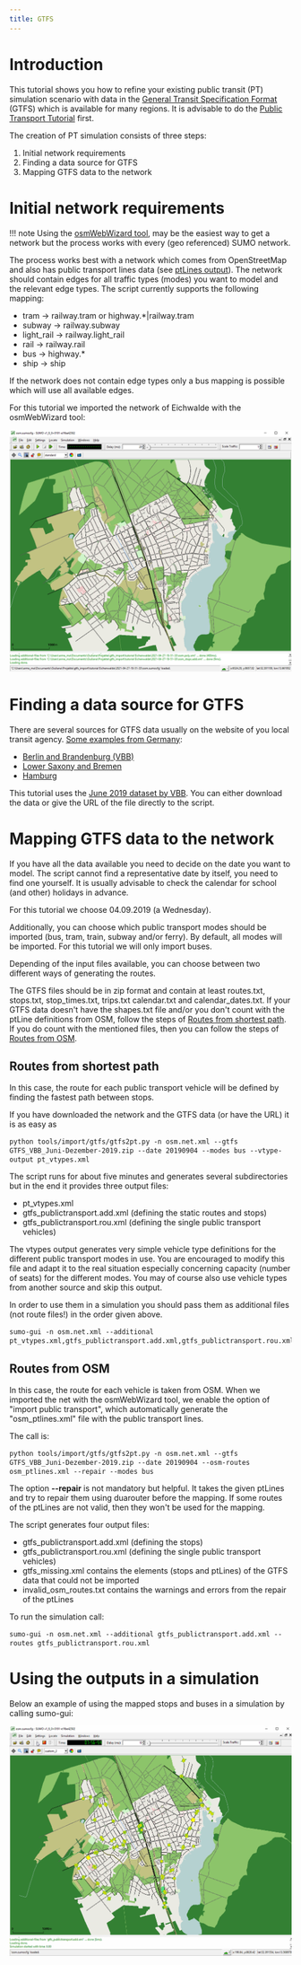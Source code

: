 ```yaml
---
title: GTFS
---
```


# Introduction

This tutorial shows you how to refine your existing public transit (PT) simulation
scenario with data in the [General Transit Specification Format](https://developers.google.com/transit/gtfs) (GTFS)
which is available for many regions. It is advisable to do the
[Public Transport Tutorial](PT_from_OpenStreetMap.md) first.

The creation of PT simulation consists of three steps:

1. Initial network requirements
2. Finding a data source for GTFS
3. Mapping GTFS data to the network

# Initial network requirements

!!! note
    Using the [osmWebWizard tool](OSMWebWizard.md), may be the easiest way to get a network but the process works with every (geo referenced) SUMO network.

The process works best with a network which comes from OpenStreetMap and also
has public transport lines data (see [ptLines output](../Networks/Further_Outputs.md#public_transport_lines)).
The network should contain edges for all traffic types (modes) you want
to model and the relevant edge types. The script currently supports
the following mapping:

- tram -> railway.tram or highway.*|railway.tram
- subway -> railway.subway
- light_rail -> railway.light_rail
- rail -> railway.rail
- bus -> highway.*
- ship -> ship

If the network does not contain edge types only a bus mapping is possible which will use all available edges.

For this tutorial we imported the network of Eichwalde with the osmWebWizard tool:

<img src="../images/Eichwalde_net.png" alt="Eichwalde_net" width="600">

# Finding a data source for GTFS

There are several sources for GTFS data usually on the website of you local
transit agency. [Some examples from Germany](https://gist.github.com/highsource/67d0846029a43ea28dfd90540bacb1ee):

- [Berlin and Brandenburg (VBB)](https://www.vbb.de/unsere-themen/vbbdigital/api-entwicklerinfos/datensaetze)
- [Lower Saxony and Bremen](https://www.vbn.de/service/entwicklerinfos/)
- [Hamburg](https://suche.transparenz.hamburg.de/?q=gtfs)

This tutorial uses the [June 2019 dataset by VBB](https://sumo.dlr.de/daily/GTFS_VBB_Juni-Dezember-2019.zip).
You can either download the data or give the URL of the file directly to the script.

# Mapping GTFS data to the network

If you have all the data available you need to decide on the date you want to model. The script cannot find a representative date
by itself, you need to find one yourself. It is usually advisable to check the calendar for school (and other) holidays in advance.

For this tutorial we choose 04.09.2019 (a Wednesday).

Additionally, you can choose which public transport modes should be imported 
(bus, tram, train, subway and/or ferry). By default, all modes will be imported. For
this tutorial we will only import buses.

Depending of the input files available, you can choose between two different ways
of generating the routes.

The GTFS files should be in zip format and contain at least routes.txt, stops.txt,
stop_times.txt, trips.txt calendar.txt and calendar_dates.txt. If your GTFS data
doesn't have the shapes.txt file and/or you don't count with the ptLine definitions 
from OSM, follow the steps of [Routes from shortest path](GTFS.md#routes_from_shortest_path).
If you do count with the mentioned files, then you can follow the steps of [Routes from OSM](GTFS.md#routes_from_osm).

## Routes from shortest path

In this case, the route for each public transport vehicle will be defined by
finding the fastest path between stops.

If you have downloaded the network and the GTFS data (or have the URL) it is as easy as

```
python tools/import/gtfs/gtfs2pt.py -n osm.net.xml --gtfs GTFS_VBB_Juni-Dezember-2019.zip --date 20190904 --modes bus --vtype-output pt_vtypes.xml
```

The script runs for about five minutes and generates several subdirectories but in the end it provides three output files:

- pt_vtypes.xml
- gtfs_publictransport.add.xml (defining the static routes and stops)
- gtfs_publictransport.rou.xml (defining the single public transport vehicles)

The vtypes output generates very simple vehicle type definitions for the different public transport modes in use. You are encouraged to modify this file and adapt
it to the real situation especially concerning capacity (number of seats) for the different modes. You may of course also use vehicle types from another source and skip this output.

In order to use them in a simulation you should pass them as additional files (not route files!) in the order given above.

```
sumo-gui -n osm.net.xml --additional pt_vtypes.xml,gtfs_publictransport.add.xml,gtfs_publictransport.rou.xml
```

## Routes from OSM

In this case, the route for each vehicle is taken from OSM. When we imported the
net with the osmWebWizard tool, we enable the option of "import public transport",
which automatically generate the "osm_ptlines.xml" file with the public transport lines.

The call is:

```
python tools/import/gtfs/gtfs2pt.py -n osm.net.xml --gtfs GTFS_VBB_Juni-Dezember-2019.zip --date 20190904 --osm-routes osm_ptlines.xml --repair --modes bus
```

The option **--repair** is not mandatory but helpful. It takes the given ptLines
and try to repair them using duarouter before the mapping. If some routes of the
ptLines are not valid, then they won't be used for the mapping.

The script generates four output files:

- gtfs_publictransport.add.xml (defining the stops)
- gtfs_publictransport.rou.xml (defining the single public transport vehicles)
- gtfs_missing.xml contains the elements (stops and ptLines) of the GTFS data that could not be imported
- invalid_osm_routes.txt contains the warnings and errors from the repair of the ptLines

To run the simulation call:

```
sumo-gui -n osm.net.xml --additional gtfs_publictransport.add.xml --routes gtfs_publictransport.rou.xml
```

# Using the outputs in a simulation

Below an example of using the mapped stops and buses in a simulation by calling sumo-gui:

<img src="../images/tutorialGTFS.gif" alt="tutorialGTFS" width="600">
